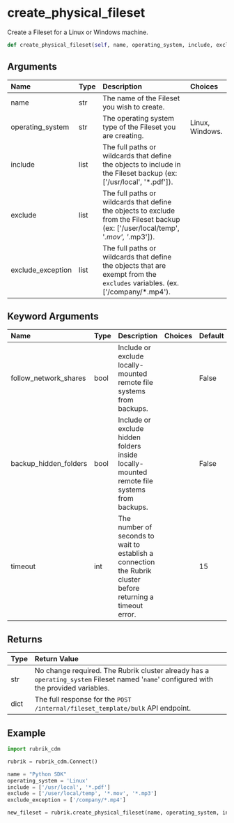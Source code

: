 # create\_physical\_fileset

Create a Fileset for a Linux or Windows machine.

```python
def create_physical_fileset(self, name, operating_system, include, exclude, exclude_exception, follow_network_shares=False, backup_hidden_folders=False, timeout=15):
```

## Arguments

| Name | Type | Description | Choices |
| :--- | :--- | :--- | :--- |
| name | str | The name of the Fileset you wish to create. |  |
| operating\_system | str | The operating system type of the Fileset you are creating. | Linux, Windows. |
| include | list | The full paths or wildcards that define the objects to include in the Fileset backup \(ex: \['/usr/local', '\*.pdf'\]\). |  |
| exclude | list | The full paths or wildcards that define the objects to exclude from the Fileset backup \(ex: \['/user/local/temp', '_.mov', '_.mp3'\]\). |  |
| exclude\_exception | list | The full paths or wildcards that define the objects that are exempt from the `excludes` variables. \(ex. \['/company/\*.mp4'\). |  |

## Keyword Arguments

| Name | Type | Description | Choices | Default |
| :--- | :--- | :--- | :--- | :--- |
| follow\_network\_shares | bool | Include or exclude locally-mounted remote file systems from backups. |  | False |
| backup\_hidden\_folders | bool | Include or exclude hidden folders inside locally-mounted remote file systems from backups. |  | False |
| timeout | int | The number of seconds to wait to establish a connection the Rubrik cluster before returning a timeout error. |  | 15 |

## Returns

| Type | Return Value |
| :--- | :--- |
| str | No change required. The Rubrik cluster already has a `operating_system` Fileset named '`name`' configured with the provided variables. |
| dict | The full response for the `POST /internal/fileset_template/bulk` API endpoint. |

## Example

```python
import rubrik_cdm

rubrik = rubrik_cdm.Connect()

name = "Python SDK"
operating_system = 'Linux'
include = ['/usr/local', '*.pdf']
exclude = ['/user/local/temp', '*.mov', '*.mp3']
exclude_exception = ['/company/*.mp4']

new_fileset = rubrik.create_physical_fileset(name, operating_system, include, exclude, exclude_exception)
```

